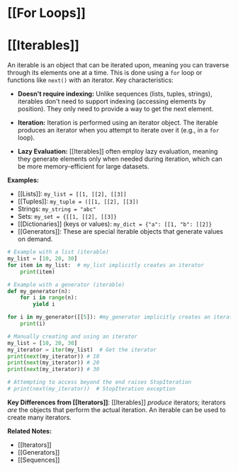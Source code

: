 # [[For Loops]]
# [[Iterables]] 
An iterable is an object that can be iterated upon, meaning you can traverse through its elements one at a time.  This is done using a `for` loop or functions like `next()` with an iterator.  Key characteristics:

* **Doesn't require indexing:** Unlike sequences (lists, tuples, strings), iterables don't need to support indexing (accessing elements by position). They only need to provide a way to get the next element.

* **Iteration:**  Iteration is performed using an iterator object.  The iterable produces an iterator when you attempt to iterate over it (e.g., in a `for` loop).

* **Lazy Evaluation:**  [[Iterables]] often employ lazy evaluation, meaning they generate elements only when needed during iteration, which can be more memory-efficient for large datasets.

**Examples:**

* [[Lists]]: `my_list = [[1, [[2], [[3]]`
* [[Tuples]]: `my_tuple = ([[1, [[2], [[3])`
* Strings: `my_string = "abc"`
* Sets: `my_set = {[[1, [[2], [[3]}`
* [[Dictionaries]] (keys or values): `my_dict = {"a": [[1, "b": [[2]}`
* [[Generators]]:  These are special iterable objects that generate values on demand.

```python
# Example with a list (iterable)
my_list = [10, 20, 30]
for item in my_list:  # my_list implicitly creates an iterator
    print(item)

# Example with a generator (iterable)
def my_generator(n):
    for i in range(n):
        yield i

for i in my_generator([[5]): #my_generator implicitly creates an iterator
    print(i)

# Manually creating and using an iterator
my_list = [10, 20, 30]
my_iterator = iter(my_list)  # Get the iterator
print(next(my_iterator)) # 10
print(next(my_iterator)) # 20
print(next(my_iterator)) # 30

# Attempting to access beyond the end raises StopIteration
# print(next(my_iterator))  # StopIteration exception

```

**Key Differences from [[Iterators]]**: [[Iterables]] *produce* iterators; iterators *are* the objects that perform the actual iteration.  An iterable can be used to create many iterators.

**Related Notes:**

* [[Iterators]]
* [[Generators]]
* [[Sequences]]

